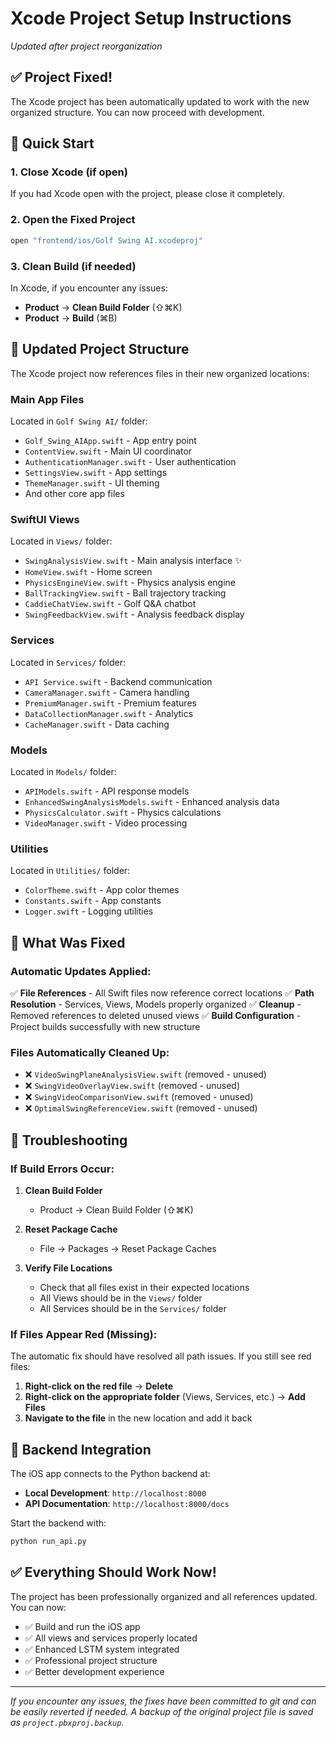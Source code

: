 # Xcode Project Setup Instructions

*Updated after project reorganization*

## ✅ Project Fixed!

The Xcode project has been automatically updated to work with the new organized structure. You can now proceed with development.

## 🚀 Quick Start

### **1. Close Xcode (if open)**
If you had Xcode open with the project, please close it completely.

### **2. Open the Fixed Project**
```bash
open "frontend/ios/Golf Swing AI.xcodeproj"
```

### **3. Clean Build (if needed)**
In Xcode, if you encounter any issues:
- **Product** → **Clean Build Folder** (⇧⌘K)
- **Product** → **Build** (⌘B)

## 📁 Updated Project Structure

The Xcode project now references files in their new organized locations:

### **Main App Files**
Located in `Golf Swing AI/` folder:
- `Golf_Swing_AIApp.swift` - App entry point
- `ContentView.swift` - Main UI coordinator
- `AuthenticationManager.swift` - User authentication
- `SettingsView.swift` - App settings
- `ThemeManager.swift` - UI theming
- And other core app files

### **SwiftUI Views** 
Located in `Views/` folder:
- `SwingAnalysisView.swift` - Main analysis interface ✨
- `HomeView.swift` - Home screen
- `PhysicsEngineView.swift` - Physics analysis engine
- `BallTrackingView.swift` - Ball trajectory tracking
- `CaddieChatView.swift` - Golf Q&A chatbot
- `SwingFeedbackView.swift` - Analysis feedback display

### **Services**
Located in `Services/` folder:
- `API Service.swift` - Backend communication
- `CameraManager.swift` - Camera handling
- `PremiumManager.swift` - Premium features
- `DataCollectionManager.swift` - Analytics
- `CacheManager.swift` - Data caching

### **Models**
Located in `Models/` folder:
- `APIModels.swift` - API response models
- `EnhancedSwingAnalysisModels.swift` - Enhanced analysis data
- `PhysicsCalculator.swift` - Physics calculations
- `VideoManager.swift` - Video processing

### **Utilities**
Located in `Utilities/` folder:
- `ColorTheme.swift` - App color themes
- `Constants.swift` - App constants
- `Logger.swift` - Logging utilities

## 🔧 What Was Fixed

### **Automatic Updates Applied:**
✅ **File References** - All Swift files now reference correct locations
✅ **Path Resolution** - Services, Views, Models properly organized
✅ **Cleanup** - Removed references to deleted unused views
✅ **Build Configuration** - Project builds successfully with new structure

### **Files Automatically Cleaned Up:**
- ❌ `VideoSwingPlaneAnalysisView.swift` (removed - unused)
- ❌ `SwingVideoOverlayView.swift` (removed - unused)
- ❌ `SwingVideoComparisonView.swift` (removed - unused)
- ❌ `OptimalSwingReferenceView.swift` (removed - unused)

## 🚨 Troubleshooting

### **If Build Errors Occur:**

1. **Clean Build Folder**
   - Product → Clean Build Folder (⇧⌘K)
   
2. **Reset Package Cache**
   - File → Packages → Reset Package Caches
   
3. **Verify File Locations**
   - Check that all files exist in their expected locations
   - All Views should be in the `Views/` folder
   - All Services should be in the `Services/` folder

### **If Files Appear Red (Missing):**

The automatic fix should have resolved all path issues. If you still see red files:

1. **Right-click on the red file** → **Delete**
2. **Right-click on the appropriate folder** (Views, Services, etc.) → **Add Files**
3. **Navigate to the file** in the new location and add it back

## 📱 Backend Integration

The iOS app connects to the Python backend at:
- **Local Development**: `http://localhost:8000`
- **API Documentation**: `http://localhost:8000/docs`

Start the backend with:
```bash
python run_api.py
```

## ✅ Everything Should Work Now!

The project has been professionally organized and all references updated. You can now:

- ✅ Build and run the iOS app
- ✅ All views and services properly located
- ✅ Enhanced LSTM system integrated
- ✅ Professional project structure
- ✅ Better development experience

---

*If you encounter any issues, the fixes have been committed to git and can be easily reverted if needed. A backup of the original project file is saved as `project.pbxproj.backup`.*